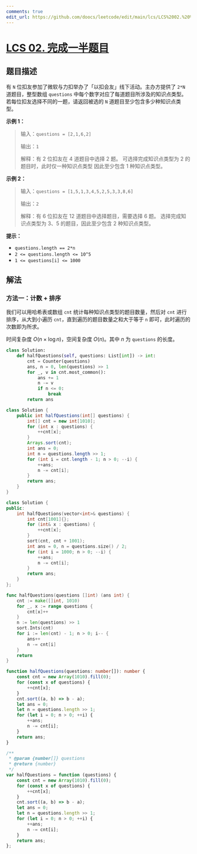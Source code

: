 ```yaml
---
comments: true
edit_url: https://github.com/doocs/leetcode/edit/main/lcs/LCS%2002.%20%E5%AE%8C%E6%88%90%E4%B8%80%E5%8D%8A%E9%A2%98%E7%9B%AE/README.md
---
```


<!-- problem:start -->

# [LCS 02. 完成一半题目](https://leetcode.cn/problems/WqXACV/)

## 题目描述

<!-- description:start -->

有 `N` 位扣友参加了微软与力扣举办了「以扣会友」线下活动。主办方提供了 `2*N` 道题目，整型数组 `questions` 中每个数字对应了每道题目所涉及的知识点类型。
若每位扣友选择不同的一题，请返回被选的 `N` 道题目至少包含多少种知识点类型。

**示例 1：**

> 输入：`questions = [2,1,6,2]`
>
> 输出：`1`
>
> 解释：有 2 位扣友在 4 道题目中选择 2 题。
> 可选择完成知识点类型为 2 的题目时，此时仅一种知识点类型
> 因此至少包含 1 种知识点类型。

**示例 2：**

> 输入：`questions = [1,5,1,3,4,5,2,5,3,3,8,6]`
>
> 输出：`2`
>
> 解释：有 6 位扣友在 12 道题目中选择题目，需要选择 6 题。
> 选择完成知识点类型为 3、5 的题目，因此至少包含 2 种知识点类型。

**提示：**

-   `questions.length == 2*n`
-   `2 <= questions.length <= 10^5`
-   `1 <= questions[i] <= 1000`

<!-- description:end -->

## 解法

<!-- solution:start -->

### 方法一：计数 + 排序

我们可以用哈希表或数组 `cnt` 统计每种知识点类型的题目数量，然后对 `cnt` 进行排序，从大到小遍历 `cnt`，直到遍历的题目数量之和大于等于 `n` 即可，此时遍历的次数即为所求。

时间复杂度 $O(n \times \log n)$，空间复杂度 $O(n)$。其中 $n$ 为 `questions` 的长度。

<!-- tabs:start -->

```python
class Solution:
    def halfQuestions(self, questions: List[int]) -> int:
        cnt = Counter(questions)
        ans, n = 0, len(questions) >> 1
        for _, v in cnt.most_common():
            ans += 1
            n -= v
            if n <= 0:
                break
        return ans
```

```java
class Solution {
    public int halfQuestions(int[] questions) {
        int[] cnt = new int[1010];
        for (int x : questions) {
            ++cnt[x];
        }
        Arrays.sort(cnt);
        int ans = 0;
        int n = questions.length >> 1;
        for (int i = cnt.length - 1; n > 0; --i) {
            ++ans;
            n -= cnt[i];
        }
        return ans;
    }
}
```

```cpp
class Solution {
public:
    int halfQuestions(vector<int>& questions) {
        int cnt[1001]{};
        for (int& x : questions) {
            ++cnt[x];
        }
        sort(cnt, cnt + 1001);
        int ans = 0, n = questions.size() / 2;
        for (int i = 1000; n > 0; --i) {
            ++ans;
            n -= cnt[i];
        }
        return ans;
    }
};
```

```go
func halfQuestions(questions []int) (ans int) {
	cnt := make([]int, 1010)
	for _, x := range questions {
		cnt[x]++
	}
	n := len(questions) >> 1
	sort.Ints(cnt)
	for i := len(cnt) - 1; n > 0; i-- {
		ans++
		n -= cnt[i]
	}
	return
}
```

```ts
function halfQuestions(questions: number[]): number {
    const cnt = new Array(1010).fill(0);
    for (const x of questions) {
        ++cnt[x];
    }
    cnt.sort((a, b) => b - a);
    let ans = 0;
    let n = questions.length >> 1;
    for (let i = 0; n > 0; ++i) {
        ++ans;
        n -= cnt[i];
    }
    return ans;
}
```

```js
/**
 * @param {number[]} questions
 * @return {number}
 */
var halfQuestions = function (questions) {
    const cnt = new Array(1010).fill(0);
    for (const x of questions) {
        ++cnt[x];
    }
    cnt.sort((a, b) => b - a);
    let ans = 0;
    let n = questions.length >> 1;
    for (let i = 0; n > 0; ++i) {
        ++ans;
        n -= cnt[i];
    }
    return ans;
};
```

<!-- tabs:end -->

<!-- solution:end -->

<!-- problem:end -->
